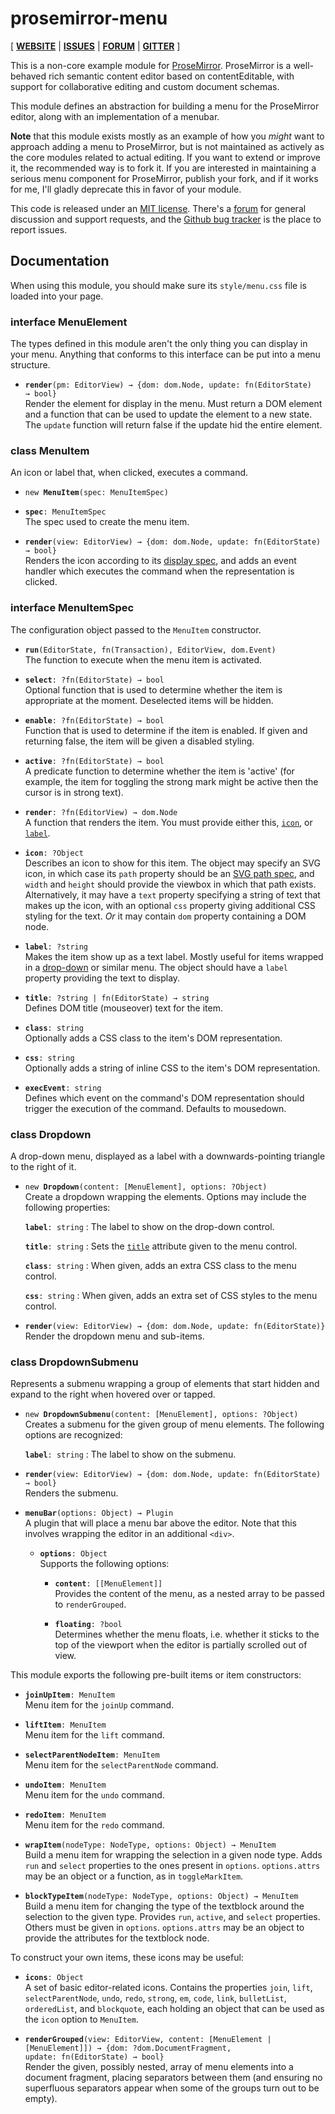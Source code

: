 # prosemirror-menu

[ [**WEBSITE**](http://prosemirror.net) | [**ISSUES**](https://github.com/prosemirror/prosemirror-menu/issues) | [**FORUM**](https://discuss.prosemirror.net) | [**GITTER**](https://gitter.im/ProseMirror/prosemirror) ]

This is a non-core example module for [ProseMirror](http://prosemirror.net).
ProseMirror is a well-behaved rich semantic content editor based on
contentEditable, with support for collaborative editing and custom
document schemas.

This module defines an abstraction for building a menu for the
ProseMirror editor, along with an implementation of a menubar.

**Note** that this module exists mostly as an example of how you
_might_ want to approach adding a menu to ProseMirror, but is not
maintained as actively as the core modules related to actual editing.
If you want to extend or improve it, the recommended way is to fork
it. If you are interested in maintaining a serious menu component for
ProseMirror, publish your fork, and if it works for me, I'll gladly
deprecate this in favor of your module.

This code is released under an
[MIT license](https://github.com/prosemirror/prosemirror/tree/master/LICENSE).
There's a [forum](http://discuss.prosemirror.net) for general
discussion and support requests, and the
[Github bug tracker](https://github.com/prosemirror/prosemirror-menu/issues)
is the place to report issues.

## Documentation

When using this module, you should make sure its `style/menu.css` file
is loaded into your page.

### interface MenuElement

The types defined in this module aren't the only thing you can
display in your menu. Anything that conforms to this interface can
be put into a menu structure.

 * **`render`**`(pm: EditorView) → {dom: dom.Node, update: fn(EditorState) → bool}`\
   Render the element for display in the menu. Must return a DOM
   element and a function that can be used to update the element to
   a new state. The `update` function will return false if the
   update hid the entire element.

### class MenuItem

An icon or label that, when clicked, executes a command.

 * `new `**`MenuItem`**`(spec: MenuItemSpec)`

 * **`spec`**`: MenuItemSpec`\
   The spec used to create the menu item.

 * **`render`**`(view: EditorView) → {dom: dom.Node, update: fn(EditorState) → bool}`\
   Renders the icon according to its [display
   spec](#menu.MenuItemSpec.display), and adds an event handler which
   executes the command when the representation is clicked.

### interface MenuItemSpec

The configuration object passed to the `MenuItem` constructor.


 * **`run`**`(EditorState, fn(Transaction), EditorView, dom.Event)`\
   The function to execute when the menu item is activated.

 * **`select`**`: ?fn(EditorState) → bool`\
   Optional function that is used to determine whether the item is
   appropriate at the moment. Deselected items will be hidden.

 * **`enable`**`: ?fn(EditorState) → bool`\
   Function that is used to determine if the item is enabled. If
   given and returning false, the item will be given a disabled
   styling.

 * **`active`**`: ?fn(EditorState) → bool`\
   A predicate function to determine whether the item is 'active' (for
   example, the item for toggling the strong mark might be active then
   the cursor is in strong text).

 * **`render`**`: ?fn(EditorView) → dom.Node`\
   A function that renders the item. You must provide either this,
   [`icon`](#menu.MenuItemSpec.icon), or [`label`](#MenuItemSpec.label).

 * **`icon`**`: ?Object`\
   Describes an icon to show for this item. The object may specify
   an SVG icon, in which case its `path` property should be an [SVG
   path
   spec](https://developer.mozilla.org/en-US/docs/Web/SVG/Attribute/d),
   and `width` and `height` should provide the viewbox in which that
   path exists. Alternatively, it may have a `text` property
   specifying a string of text that makes up the icon, with an
   optional `css` property giving additional CSS styling for the
   text. _Or_ it may contain `dom` property containing a DOM node.

 * **`label`**`: ?string`\
   Makes the item show up as a text label. Mostly useful for items
   wrapped in a [drop-down](#menu.Dropdown) or similar menu. The object
   should have a `label` property providing the text to display.

 * **`title`**`: ?string | fn(EditorState) → string`\
   Defines DOM title (mouseover) text for the item.

 * **`class`**`: string`\
   Optionally adds a CSS class to the item's DOM representation.

 * **`css`**`: string`\
   Optionally adds a string of inline CSS to the item's DOM
   representation.

 * **`execEvent`**`: string`\
   Defines which event on the command's DOM representation should
   trigger the execution of the command. Defaults to mousedown.

### class Dropdown

A drop-down menu, displayed as a label with a downwards-pointing
triangle to the right of it.

 * `new `**`Dropdown`**`(content: [MenuElement], options: ?Object)`\
   Create a dropdown wrapping the elements. Options may include
   the following properties:

   **`label`**`: string`
     : The label to show on the drop-down control.

   **`title`**`: string`
     : Sets the
       [`title`](https://developer.mozilla.org/en-US/docs/Web/HTML/Global_attributes/title)
       attribute given to the menu control.

   **`class`**`: string`
     : When given, adds an extra CSS class to the menu control.

   **`css`**`: string`
     : When given, adds an extra set of CSS styles to the menu control.

 * **`render`**`(view: EditorView) → {dom: dom.Node, update: fn(EditorState)}`\
   Render the dropdown menu and sub-items.

### class DropdownSubmenu

Represents a submenu wrapping a group of elements that start
hidden and expand to the right when hovered over or tapped.

 * `new `**`DropdownSubmenu`**`(content: [MenuElement], options: ?Object)`\
   Creates a submenu for the given group of menu elements. The
   following options are recognized:

   **`label`**`: string`
     : The label to show on the submenu.

 * **`render`**`(view: EditorView) → {dom: dom.Node, update: fn(EditorState) → bool}`\
   Renders the submenu.

 * **`menuBar`**`(options: Object) → Plugin`\
   A plugin that will place a menu bar above the editor. Note that
   this involves wrapping the editor in an additional `<div>`.

    * **`options`**`: Object`\
      Supports the following options:

       * **`content`**`: [[MenuElement]]`\
         Provides the content of the menu, as a nested array to be
         passed to `renderGrouped`.

       * **`floating`**`: ?bool`\
         Determines whether the menu floats, i.e. whether it sticks to
         the top of the viewport when the editor is partially scrolled
         out of view.


This module exports the following pre-built items or item
constructors:

 * **`joinUpItem`**`: MenuItem`\
   Menu item for the `joinUp` command.

 * **`liftItem`**`: MenuItem`\
   Menu item for the `lift` command.

 * **`selectParentNodeItem`**`: MenuItem`\
   Menu item for the `selectParentNode` command.

 * **`undoItem`**`: MenuItem`\
   Menu item for the `undo` command.

 * **`redoItem`**`: MenuItem`\
   Menu item for the `redo` command.

 * **`wrapItem`**`(nodeType: NodeType, options: Object) → MenuItem`\
   Build a menu item for wrapping the selection in a given node type.
   Adds `run` and `select` properties to the ones present in
   `options`. `options.attrs` may be an object or a function, as in
   `toggleMarkItem`.

 * **`blockTypeItem`**`(nodeType: NodeType, options: Object) → MenuItem`\
   Build a menu item for changing the type of the textblock around the
   selection to the given type. Provides `run`, `active`, and `select`
   properties. Others must be given in `options`. `options.attrs` may
   be an object to provide the attributes for the textblock node.


To construct your own items, these icons may be useful:

 * **`icons`**`: Object`\
   A set of basic editor-related icons. Contains the properties
   `join`, `lift`, `selectParentNode`, `undo`, `redo`, `strong`, `em`,
   `code`, `link`, `bulletList`, `orderedList`, and `blockquote`, each
   holding an object that can be used as the `icon` option to
   `MenuItem`.


 * **`renderGrouped`**`(view: EditorView, content: [MenuElement | [MenuElement]]) → {dom: ?dom.DocumentFragment, update: fn(EditorState) → bool}`\
   Render the given, possibly nested, array of menu elements into a
   document fragment, placing separators between them (and ensuring no
   superfluous separators appear when some of the groups turn out to
   be empty).

